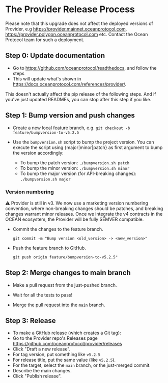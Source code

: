 <!--
Copyright 2021 Ocean Protocol Foundation
SPDX-License-Identifier: Apache-2.0
-->

# The Provider Release Process

Please note that this upgrade does not affect the deployed versions of Provider, e.g https://provider.mainnet.oceanprotocol.com, https://provider.polygon.oceanprotocol.com etc.
Contact the Ocean Protocol team for such a deployment.

## Step 0: Update documentation

- Go to https://github.com/oceanprotocol/readthedocs, and follow the steps
- This will update what's shown in https://docs.oceanprotocol.com/references/provider/.

This doesn't actually affect the pip release of the following steps. And if you've just updated READMEs, you can stop after this step if you like.

## Step 1: Bump version and push changes

- Create a new local feature branch, e.g. `git checkout -b feature/bumpversion-to-v5.2.5`

- Use the `bumpversion.sh` script to bump the project version. You can execute the script using {major|minor|patch} as first argument to bump the version accordingly:

  - To bump the patch version: `./bumpversion.sh patch`
  - To bump the minor version: `./bumpversion.sh minor`
  - To bump the major version (for API-breaking changes): `./bumpversion.sh major`

### Version numbering
⚠️ Provider is still in v3. We now use a marketing version numbering convention, where non-breaking changes should be patches, and breaking changes warrant minor releases. Once we integrate the v4 contracts in the OCEAN ecosystem, the Provider will be fully SEMVER compatible.

- Commit the changes to the feature branch.

  `git commit -m "Bump version <old_version> -> <new_version>"`

- Push the feature branch to GitHub.

  `git push origin feature/bumpversion-to-v5.2.5"`

## Step 2: Merge changes to main branch

- Make a pull request from the just-pushed branch.

- Wait for all the tests to pass!

- Merge the pull request into the `main` branch.

## Step 3: Release

- To make a GitHub release (which creates a Git tag):
- Go to the Provider repo's Releases page <https://github.com/oceanprotocol/provider/releases>
- Click "Draft a new release".
- For tag version, put something like `v5.2.5`
- For release title, put the same value (like `v5.2.5`).
- For the target, select the `main` branch, or the just-merged commit.
- Describe the main changes.
- Click "Publish release".
